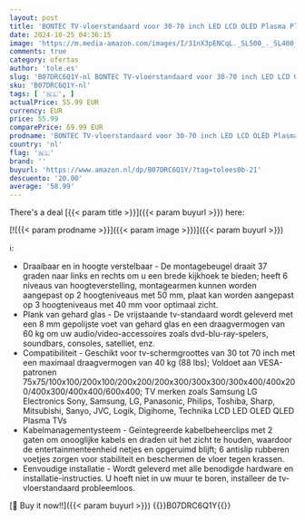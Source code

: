 ```yaml
---
layout: post
title: 'BONTEC TV-vloerstandaard voor 30-70 inch LED LCD OLED Plasma Platte Gebogen TV s  in hoogte verstelbare hoge TV-standaard met beugels tot 40 kg  max. VESA 600x400mm'
date: 2024-10-25 04:36:15
image: 'https://m.media-amazon.com/images/I/31nX3pENCqL._SL500_._SL400_.jpg'
comments: true
category: ofertas
author: 'tole.es'
slug: 'B07DRC6Q1Y-nl BONTEC TV-vloerstandaard voor 30-70 inch LED LCD OLED...'
sku: 'B07DRC6Q1Y-nl'
tags: [ '🇳🇱', ]
actualPrice: 55.99 EUR
currency: EUR
price: 55.99
comparePrice: 69.99 EUR
prodname: 'BONTEC TV-vloerstandaard voor 30-70 inch LED LCD OLED Plasma Platte Gebogen TV s  in hoogte verstelbare hoge TV-standaard met beugels tot 40 kg  max. VESA 600x400mm'
country: 'nl'
flag: '🇳🇱'
brand: ''
buyurl: 'https://www.amazon.nl/dp/B07DRC6Q1Y/?tag=tolees0b-21'
descuento: '20.00'
average: '58.99'
---
```


There's a deal [{{< param title >}}]({{< param buyurl >}})  here:

[![{{< param prodname >}}]({{< param image >}})]({{< param buyurl >}})

ℹ️:

- Draaibaar en in hoogte verstelbaar - De montagebeugel draait 37 graden naar links en rechts om u een brede kijkhoek te bieden; heeft 6 niveaus van hoogteverstelling, montagearmen kunnen worden aangepast op 2 hoogteniveaus met 50 mm, plaat kan worden aangepast op 3 hoogteniveaus met 40 mm voor optimaal zicht.
- Plank van gehard glas - De vrijstaande tv-standaard wordt geleverd met een 8 mm gepolijste voet van gehard glas en een draagvermogen van 60 kg om uw audio/video-accessoires zoals dvd-blu-ray-spelers, soundbars, consoles, satelliet, enz.
- Compatibiliteit - Geschikt voor tv-schermgroottes van 30 tot 70 inch met een maximaal draagvermogen van 40 kg (88 lbs); Voldoet aan VESA-patronen 75x75/100x100/200x100/200x200/200x300/300x300/300x400/400x200/400x300/400x400/600x400; TV merken zoals Samsung LG Electronics Sony, Samsung, LG, Panasonic, Philips, Toshiba, Sharp, Mitsubishi, Sanyo, JVC, Logik, Digihome, Technika LCD LED OLED QLED Plasma TVs
- Kabelmanagementysteem - Geïntegreerde kabelbeheerclips met 2 gaten om onooglijke kabels en draden uit het zicht te houden, waardoor de entertainmenteenheid netjes en opgeruimd blijft; 6 antislip rubberen voetjes zorgen voor stabiliteit en beschermen de vloer tegen krassen.
- Eenvoudige installatie - Wordt geleverd met alle benodigde hardware en installatie-instructies. U hoeft niet in uw muur te boren, installeer de tv-vloerstandaard probleemloos.

[🛒 Buy it now!!]({{< param buyurl >}})
{{<world>}}B07DRC6Q1Y{{</world>}}
